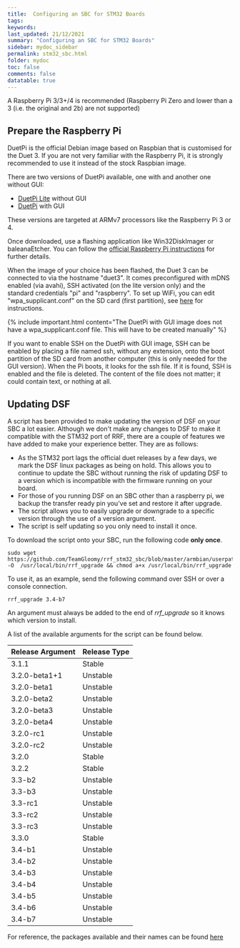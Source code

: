 ```yaml
---
title:  Configuring an SBC for STM32 Boards
tags: 
keywords: 
last_updated: 21/12/2021
summary: "Configuring an SBC for STM32 Boards"
sidebar: mydoc_sidebar
permalink: stm32_sbc.html
folder: mydoc
toc: false
comments: false
datatable: true
---
```


A Raspberry Pi 3/3+/4 is recommended (Raspberry Pi Zero and lower than a 3 (i.e. the original and 2b) are not supported)

## Prepare the Raspberry Pi

DuetPi is the official Debian image based on Raspbian that is customised for the Duet 3. If you are not very familiar with the Raspberry Pi, it is strongly recommended to use it instead of the stock Raspbian image.

There are two versions of DuetPi available, one with and another one without GUI:

* [DuetPi Lite](https://pkg.duet3d.com/DuetPi-lite.zip) without GUI
* [DuetPi](https://pkg.duet3d.com/DuetPi.zip) with GUI

These versions are targeted at ARMv7 processors like the Raspberry Pi 3 or 4.

Once downloaded, use a flashing application like Win32DiskImager or baleanaEtcher. You can follow the [official Raspberry Pi instructions](https://www.raspberrypi.org/documentation/installation/installing-images/) for further details.

When the image of your choice has been flashed, the Duet 3 can be connected to via the hostname "duet3". It comes preconfigured with mDNS enabled (via avahi), SSH activated (on the lite version only) and the standard credentials "pi" and "raspberry". To set up WiFi, you can edit "wpa_supplicant.conf" on the SD card (first partition), see [here](https://www.raspberrypi.org/documentation/configuration/wireless/headless.md) for instructions.  

{% include important.html content="The DuetPi with GUI image does not have a wpa_supplicant.conf file. This will have to be created manually" %}

If you want to enable SSH on the DuetPi with GUI image, SSH can be enabled by placing a file named ssh, without any extension, onto the boot partition of the SD card from another computer (this is only needed for the GUI version). When the Pi boots, it looks for the ssh file. If it is found, SSH is enabled and the file is deleted. The content of the file does not matter; it could contain text, or nothing at all.

## Updating DSF

A script has been provided to make updating the version of DSF on your SBC a lot easier. Although we don't make any changes to DSF to make it compatible with the STM32 port of RRF, there are a couple of features we have added to make your experience better. They are as follows:
* As the STM32 port lags the official duet releases by a few days, we mark the DSF linux packages as being on hold. This allows you to continue to update the SBC without running the risk of updating DSF to a version which is incompatible with the firmware running on your board.
* For those of you running DSF on an SBC other than a raspberry pi, we backup the transfer ready pin you've set and restore it after upgrade.
* The script allows you to easily upgrade or downgrade to a specific version through the use of a version argument.
* The script is self updating so you only need to install it once.

To download the script onto your SBC, run the following code **only once**.  
```
sudo wget https://github.com/TeamGloomy/rrf_stm32_sbc/blob/master/armbian/userpatches/overlay/rrf_upgrade.sh -O  /usr/local/bin/rrf_upgrade && chmod a+x /usr/local/bin/rrf_upgrade
```  
To use it, as an example, send the following command over SSH or over a console connection.   

```
rrf_upgrade 3.4-b7
```  
An argument must always be added to the end of *rrf_upgrade* so it knows which version to install.  

A list of the available arguments for the script can be found below.  

<div class="datatable-begin"></div>

|Release Argument|Release Type|
| :------------- |:-------------|
|3.1.1|Stable|
|3.2.0-beta1+1|Unstable|
|3.2.0-beta1|Unstable|
|3.2.0-beta2|Unstable|
|3.2.0-beta3|Unstable|
|3.2.0-beta4|Unstable|
|3.2.0-rc1|Unstable|
|3.2.0-rc2|Unstable|
|3.2.0|Stable|
|3.2.2|Stable|
|3.3-b2|Unstable|
|3.3-b3|Unstable|
|3.3-rc1|Unstable|
|3.3-rc2|Unstable|
|3.3-rc3|Unstable|
|3.3.0|Stable|
|3.4-b1|Unstable|
|3.4-b2|Unstable|
|3.4-b3|Unstable|
|3.4-b4|Unstable|
|3.4-b5|Unstable|
|3.4-b6|Unstable|
|3.4-b7|Unstable|

<div class="datatable-end"></div>

For reference, the packages available and their names can be found [here](https://pkg.duet3d.com/dists/unstable/armv7/binary-armhf/)